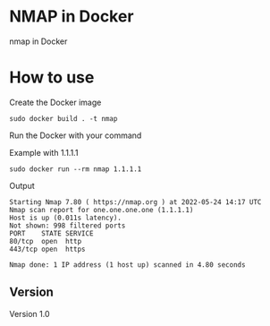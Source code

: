 # NMAP in Docker

nmap in Docker

# How to use
Create the Docker image
```shell
sudo docker build . -t nmap
```
Run the Docker with your command

Example with 1.1.1.1
```shell
sudo docker run --rm nmap 1.1.1.1
```
Output
```shell
Starting Nmap 7.80 ( https://nmap.org ) at 2022-05-24 14:17 UTC
Nmap scan report for one.one.one.one (1.1.1.1)
Host is up (0.011s latency).
Not shown: 998 filtered ports
PORT    STATE SERVICE
80/tcp  open  http
443/tcp open  https

Nmap done: 1 IP address (1 host up) scanned in 4.80 seconds
```

## Version
Version 1.0